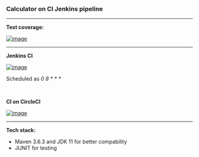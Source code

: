 <h3>Calculator on CI Jenkins pipeline</h3>
<hr/>
  <p> <strong>Test coverage: </strong></p>
  <a href="https://imgbb.com/"><img src="https://i.ibb.co/xq2SB2J/image.png" alt="image" border="0"></a>
<hr/>
  <p> <strong>Jenkins CI </strong> </p>
  <a href="https://ibb.co/ZGw59RL"><img src="https://i.ibb.co/Ntk5RgV/image.png" alt="image" border="0"></a>
  <p>Scheduled as <em>0 8 * * *</em></p>
  <br/>
  <p><strong>CI on CircleCI</strong></p>
  <a href="https://ibb.co/q96mcbG"><img src="https://i.ibb.co/S0SVMqT/image.png" alt="image" border="0"></a>
  
<hr/>
  <p><strong>Tech stack: </strong></p>
  <ul>
    <li>Maven 3.6.3 and JDK 11 for better compability</li>
    <li>JUNIT for testing</li>
  </ul>
